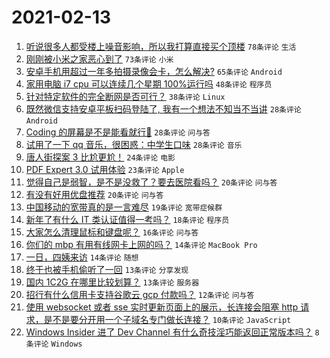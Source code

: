 # 2021-02-13

1. [听说很多人都受楼上噪音影响，所以我打算直接买个顶楼](https://www.v2ex.com/t/753154) `78条评论` `生活`
1. [刚刚被小米之家恶心到了](https://www.v2ex.com/t/753178) `73条评论` `小米`
1. [安卓手机用超过一年多拍摄录像会卡，怎么解决?](https://www.v2ex.com/t/753137) `65条评论` `Android`
1. [家用电脑 i7 cpu 可以连续几个星期 100%运行吗](https://www.v2ex.com/t/753163) `48条评论` `程序员`
1. [针对特定软件的完全断网是否可行？](https://www.v2ex.com/t/753164) `38条评论` `Linux`
1. [既然微信支持安卓平板扫码登陆了, 我有一个想法不知当不当讲](https://www.v2ex.com/t/753167) `28条评论` `Android`
1. [Coding 的屏幕是不是能看就行👀](https://www.v2ex.com/t/753177) `28条评论` `问与答`
1. [试用了一下 qq 音乐，很困惑：中学生口味](https://www.v2ex.com/t/753145) `28条评论` `音乐`
1. [唐人街探案 3 比尬更尬！](https://www.v2ex.com/t/753205) `24条评论` `电影`
1. [PDF Expert 3.0 试用体验](https://www.v2ex.com/t/753191) `23条评论` `Apple`
1. [觉得自己是弱智，是不是没救了？要去医院看吗？](https://www.v2ex.com/t/753201) `20条评论` `问与答`
1. [有没有好用优盘推荐](https://www.v2ex.com/t/753192) `20条评论` `问与答`
1. [中国移动的宽带真的是一言难尽](https://www.v2ex.com/t/753184) `19条评论` `宽带症候群`
1. [新年了有什么 IT 类认证值得一考吗？](https://www.v2ex.com/t/753171) `18条评论` `程序员`
1. [大家怎么清理鼠标和键盘呢？](https://www.v2ex.com/t/753185) `16条评论` `问与答`
1. [你们的 mbp 有用有线网卡上网的吗？](https://www.v2ex.com/t/753195) `14条评论` `MacBook Pro`
1. [一日，四姨来访](https://www.v2ex.com/t/753176) `14条评论` `随想`
1. [终于也被手机偷听了一回](https://www.v2ex.com/t/753220) `13条评论` `分享发现`
1. [国内 1C2G 在哪里比较划算？](https://www.v2ex.com/t/753206) `13条评论` `服务器`
1. [招行有什么信用卡支持谷歌云 gcp 付款吗？](https://www.v2ex.com/t/753199) `12条评论` `问与答`
1. [使用 websocket 或者 sse 实时更新页面上的展示，长连接会阻塞 http 请求，是不是要分开用一个子域名专门做长连接？](https://www.v2ex.com/t/753182) `10条评论` `JavaScript`
1. [Windows Insider 进了 Dev Channel 有什么奇技淫巧能返回正常版本吗？](https://www.v2ex.com/t/753211) `8条评论` `Windows`
